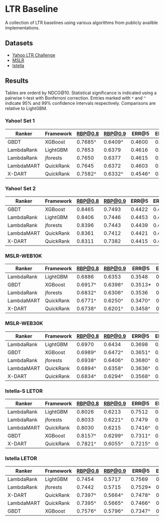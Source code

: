 
# LTR Baseline

A collection of LTR baselines using various algorithms from publicly availble implementations.


## Datasets

* [Yahoo LTR Challenge][ydat]
* [MSLR][mslr]
* [Istella][istella]

[ydat]: https://webscope.sandbox.yahoo.com/catalog.php?datatype=c
[mslr]: https://www.microsoft.com/en-us/research/project/mslr/
[istella]: http://quickrank.isti.cnr.it/istella-dataset/


## Results

Tables are orderd by NDCG@10. Statistical significance is indicated using a
pairwise t-test with Bonferroni correction. Entries marked with `*` and `^`
indicate 95% and 99% confidence intervals respectively. Comparisons are
relative to LightGBM.


### Yahoo! Set 1

| Ranker     | Framework | RBP@0.8 | RBP@0.9 | ERR@5   | ERR@10  | ERR@20  | NDCG@5  | NDCG@10 | NDCG@20 |
|------------|-----------|---------|---------|---------|---------|---------|---------|---------|---------|
| GBDT       | XGBoost   | 0.7685^ | 0.6409^ | 0.4600  | 0.4745  | 0.4783  | 0.7439  | 0.7858  | 0.8272  |
| LambdaRank | LightGBM  | 0.7653  | 0.6379  | 0.4616  | 0.4761  | 0.4799  | 0.7425  | 0.7845  | 0.8253  |
| LambdaRank | jforests  | 0.7650  | 0.6377  | 0.4615  | 0.4760  | 0.4798  | 0.7431  | 0.7842  | 0.8256  |
| LambdaMART | QuickRank | 0.7645  | 0.6372  | 0.4603  | 0.4749  | 0.4787  | 0.7408  | 0.7827  | 0.8237  |
| X-DART     | QuickRank | 0.7582^ | 0.6332^ | 0.4546^ | 0.4695^ | 0.4735^ | 0.7237^ | 0.7688^ | 0.8124^ |


### Yahoo! Set 2

| Ranker     | Framework | RBP@0.8 | RBP@0.9 | ERR@5   | ERR@10  | ERR@20  | NDCG@5  | NDCG@10 | NDCG@20 |
|------------|-----------|---------|---------|---------|---------|---------|---------|---------|---------|
| GBDT       | XGBoost   | 0.8465  | 0.7493  | 0.4422  | 0.4587  | 0.4651  | 0.7381  | 0.7746  | 0.8296  |
| LambdaRank | LightGBM  | 0.8406  | 0.7446  | 0.4453  | 0.4613  | 0.4677  | 0.7389  | 0.7735  | 0.8285  |
| LambdaRank | jforests  | 0.8396  | 0.7443  | 0.4439  | 0.4600  | 0.4665  | 0.7360  | 0.7714  | 0.8274  |
| LambdaMART | QuickRank | 0.8361  | 0.7412  | 0.4421  | 0.4580  | 0.4646  | 0.7327  | 0.7662  | 0.8228  |
| X-DART     | QuickRank | 0.8311  | 0.7382  | 0.4415  | 0.4575  | 0.4642  | 0.7223  | 0.7580  | 0.8173  |


### MSLR-WEB10K

| Ranker     | Framework | RBP@0.8 | RBP@0.9 | ERR@5    | ERR@10   | ERR@20   | NDCG@5   | NDCG@10 | NDCG@20 |
|------------|-----------|---------|---------|----------|----------|----------|----------|---------|---------|
| LambdaRank | LightGBM  | 0.6886  | 0.6353  | 0.3548   | 0.3735   | 0.3815   | 0.4724   | 0.4913  | 0.5225  |
| GBDT       | XGBoost   | 0.6917^ | 0.6398^ | 0.3513\* | 0.3702\* | 0.3784\* | 0.4694\* | 0.4893  | 0.5213  |
| LambdaRank | jforests  | 0.6832^ | 0.6306^ | 0.3536   | 0.3724   | 0.3804   | 0.4672^  | 0.4865^ | 0.5180^ |
| LambdaMART | QuickRank | 0.6771^ | 0.6250^ | 0.3470^  | 0.3663^  | 0.3745^  | 0.4582^  | 0.4782^ | 0.5102^ |
| X-DART     | QuickRank | 0.6738^ | 0.6201^ | 0.3458^  | 0.3647^  | 0.3729^  | 0.4552^  | 0.4721^ | 0.5023^ |


### MSLR-WEB30K

| Ranker     | Framework | RBP@0.8 | RBP@0.9 | ERR@5   | ERR@10  | ERR@20  | NDCG@5  | NDCG@10 | NDCG@20 |
|------------|-----------|---------|---------|---------|---------|---------|---------|---------|---------|
| LambdaRank | LightGBM  | 0.6970  | 0.6434  | 0.3698  | 0.3881  | 0.3959  | 0.4865  | 0.5046  | 0.5354  |
| GBDT       | XGBoost   | 0.6989^ | 0.6472^ | 0.3651^ | 0.3836^ | 0.3914^ | 0.4847  | 0.5034  | 0.5349  |
| LambdaRank | jforests  | 0.6938^ | 0.6406^ | 0.3680^ | 0.3864^ | 0.3942^ | 0.4843^ | 0.5025^ | 0.5335^ |
| LambdaMART | QuickRank | 0.6894^ | 0.6358^ | 0.3636^ | 0.3821^ | 0.3899^ | 0.4773^ | 0.4942^ | 0.5243^ |
| X-DART     | QuickRank | 0.6834^ | 0.6294^ | 0.3568^ | 0.3754^ | 0.3834^ | 0.4660^ | 0.4824^ | 0.5125^ |


### Istella-S LETOR

| Ranker     | Framework | RBP@0.8 | RBP@0.9 | ERR@5   | ERR@10  | ERR@20  | NDCG@5  | NDCG@10 | NDCG@20 |
|------------|-----------|---------|---------|---------|---------|---------|---------|---------|---------|
| LambdaRank | LightGBM  | 0.8026  | 0.6213  | 0.7512  | 0.7566  | 0.7572  | 0.7000  | 0.7614  | 0.8215  |
| LambdaRank | jforests  | 0.8033  | 0.6221^ | 0.7479  | 0.7532  | 0.7538  | 0.6983  | 0.7612  | 0.8207  |
| LambdaMART | QuickRank | 0.8030  | 0.6215  | 0.7416^ | 0.7469^ | 0.7475^ | 0.6921^ | 0.7559^ | 0.8157^ |
| GBDT       | XGBoost   | 0.8157^ | 0.6299^ | 0.7311^ | 0.7373^ | 0.7379^ | 0.6798^ | 0.7490^ | 0.8120^ |
| X-DART     | QuickRank | 0.7821^ | 0.6055^ | 0.7215^ | 0.7281^ | 0.7289^ | 0.6613^ | 0.7263^ | 0.7914^ |


### Istella LETOR

| Ranker     | Framework | RBP@0.8 | RBP@0.9 | ERR@5    | ERR@10   | ERR@20   | NDCG@5  | NDCG@10 | NDCG@20 |
|------------|-----------|---------|---------|----------|----------|----------|---------|---------|---------|
| LambdaRank | LightGBM  | 0.7454  | 0.5717  | 0.7569   | 0.7625   | 0.7635   | 0.6684  | 0.7165  | 0.7745  |
| LambdaRank | jforests  | 0.7442  | 0.5715  | 0.7529\* | 0.7587\* | 0.7596\* | 0.6634^ | 0.7133^ | 0.7718^ |
| X-DART     | QuickRank | 0.7397^ | 0.5664^ | 0.7478^  | 0.7536^  | 0.7547^  | 0.6594^ | 0.7068^ | 0.7650^ |
| LambdaMART | QuickRank | 0.7395^ | 0.5665^ | 0.7466^  | 0.7524^  | 0.7535^  | 0.6564^ | 0.7049^ | 0.7634^ |
| GBDT       | XGBoost   | 0.7576^ | 0.5796^ | 0.7347^  | 0.7411^  | 0.7422^  | 0.6468^ | 0.7015^ | 0.7624^ |
